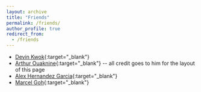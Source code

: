 ```yaml
---
layout: archive
title: "Friends"
permalink: /friends/
author_profile: true
redirect_from:
  - /friends
---
```


* [Devin Kwok](www.devinkwok.com){:target="_blank"}
* [Arthur Ouaknine](https://arthurouaknine.github.io/){:target="_blank"} -- all credit goes to him for the layout of this page
* [Alex Hernandez Garcia](https://alexhernandezgarcia.github.io/){:target="_blank"}
* [Marcel Goh](https://marcelgoh.ca/){:target="_blank"} 
